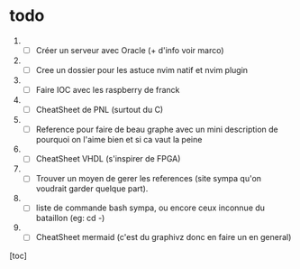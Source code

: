 # todo

1. - [ ] Créer un serveur avec Oracle (+ d'info voir marco)
2. - [ ] Cree un dossier pour les astuce nvim natif et nvim plugin
3. - [ ] Faire IOC avec les raspberry de franck
4. - [ ] CheatSheet de PNL (surtout du C)
5. - [ ] Reference pour faire de beau graphe avec un mini description de pourquoi on l'aime bien et si ca vaut la peine
6. - [ ] CheatSheet VHDL (s'inspirer de FPGA)
7. - [ ] Trouver un moyen de gerer les references (site sympa qu'on voudrait garder quelque part).
8. - [ ] liste de commande bash sympa, ou encore ceux inconnue du bataillon (eg: cd -)
9. - [ ] CheatSheet mermaid (c'est du graphivz donc en faire un en general)

[toc]
